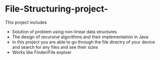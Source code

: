 # File-Structuring-project-
This project includes
- Solution of problem using non-linear data structures
- The design of recursive algorithms and their implementation in Java 
- In this project you are able to go through the file directry of your device and search for any files and see their sizes
- Works like Finder/File exploer 
